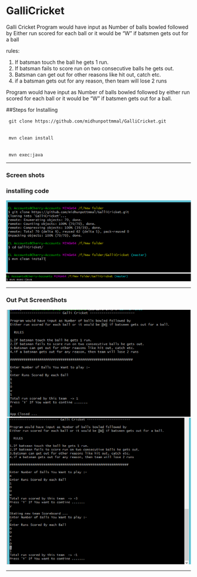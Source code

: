 # GalliCricket
Galli Cricket Program would have input as Number of balls bowled followed by  Either run scored for each ball or it would be “W” if batsmen gets out for a ball

rules:

 1. If batsman touch the ball he gets 1 run.
 2. If batsman fails to score run on two consecutive balls he gets out.
 3. Batsman can get out for other reasons like hit out, catch etc.
 4. if a batsman gets out for any reason, then team will lose 2 runs   
  
Program would have input as Number of balls bowled followed by either run scored for each ball or it would be “W” if batsmen gets out for a ball. 

##Steps for Installing 

```
 git clone https://github.com/midhunpottmmal/GalliCricket.git
 
```

```
 mvn clean install
 
``` 

```
 mvn exec:java
```
---

### Screen shots 

### installing code 

![Installing Code](https://raw.githubusercontent.com/midhunpottmmal/GalliCricket/master/screenshots/1%20step.PNG?raw=true "Optional Title")
![Running code ](https://raw.githubusercontent.com/midhunpottmmal/GalliCricket/master/screenshots/exe.PNG?raw=true "Optional Title")

---

### Out Put ScreenShots

![Installing Code](https://raw.githubusercontent.com/midhunpottmmal/GalliCricket/master/screenshots/screeen%20shot%201.PNG?raw=true?raw=true "Optional Title")
![Running code ](https://raw.githubusercontent.com/midhunpottmmal/GalliCricket/master/screenshots/screen%202.PNG?raw=true?raw=true "Optional Title")

---


